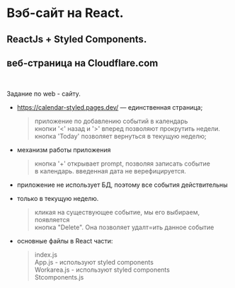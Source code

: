 # Вэб-сайт на React. 
## ReactJs + Styled Components.
## веб-страница на Cloudflare.com

<br>

Задание по web - сайту.
* https://calendar-styled.pages.dev/ — единственная страница;
    > приложение по добавлению событий в календарь<br>
    > кнопки '<' назад и '>' вперед позволяют прокрутить недели.<br>
    > кнопка 'Today' позволяет вернуться в текущую неделю;

* механизм работы приложения
    > кнопка '+' открывает prompt, позволяя записать событие<br>
    > в календарь. введенная дата не верефицируется.

* приложение не использует БД, поэтому все события действительны
* только в текущую неделю.
    > кликая на существующее событие, мы его выбираем, появляется<br>
    > кнопка "Delete". Она позволяет удалт=ить данное событие

* основные файлы в React части:
    > index.js<br>
    > App.js - используют styled components<br>
    > Workarea.js - используют styled components<br>
    > Stcomponents.js<br>






    


